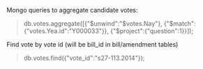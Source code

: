 Mongo queries to aggregate candidate votes:

> db.votes.aggregate([{"$unwind":"$votes.Nay"}, {"$match":{"votes.Yea.id":"Y000033"}}, {"$project":{"question":1}}]);

Find vote by vote id (will be bill_id in bill/amendment tables)

> db.votes.find({"vote_id":"s27-113.2014"});